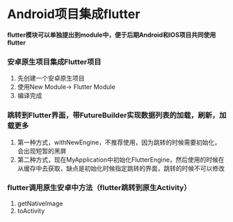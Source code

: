 # Android项目集成flutter
**flutter模块可以单独提出到module中，便于后期Android和IOS项目共同使用flutter**
### 安卓原生项目集成Flutter项目
1. 先创建一个安卓原生项目
2. 使用New Module-> Flutter Module 
3. 编译完成

### 跳转到Flutter界面，带FutureBuilder实现数据列表的加载，刷新，加载更多
1. 第一种方式，withNewEngine，不推荐使用，因为跳转的时候需要初始化，会出现短暂的黑屏
2. 第二种方式，现在MyApplication中初始化FlutterEngine，然后使用的时候在从缓存中去获取，缺点是初始化时候指定跳转的界面，跳转的时候不可以修改

### flutter调用原生安卓中方法（flutter跳转到原生Activity）
1. getNativeImage
2. toActivity
